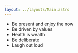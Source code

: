 ```yaml
---
layout: ../layouts/Main.astro
---
```


- Be present and enjoy the now
- Be driven by values
- Health is wealth
- Be deliberate
- Laugh out loud

